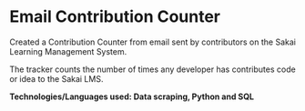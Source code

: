 # Email Contribution Counter  
Created a Contribution Counter from email sent by contributors on the Sakai Learning Management System.  

The tracker counts the number of times any developer has contributes code or idea to the Sakai LMS.    

**Technologies/Languages used: Data scraping, Python and SQL** 
